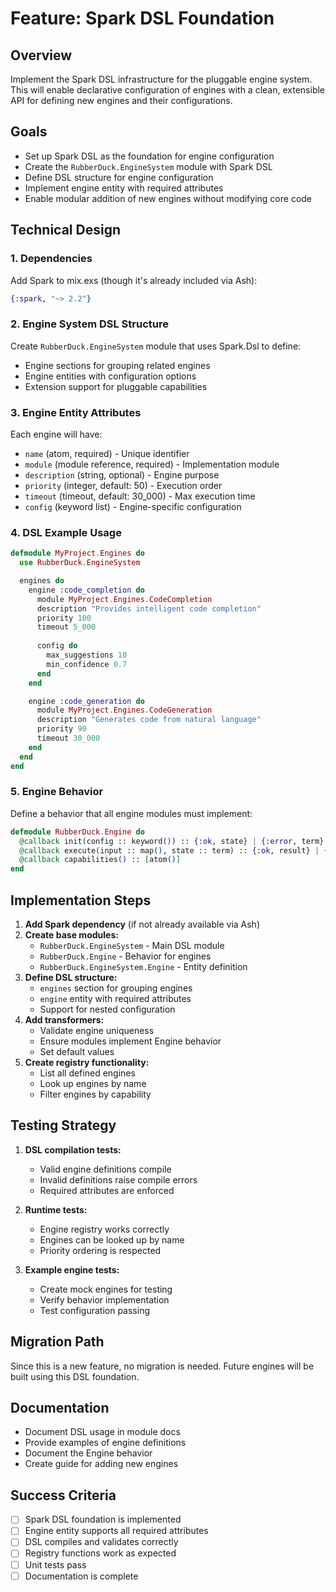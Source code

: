 # Feature: Spark DSL Foundation

## Overview
Implement the Spark DSL infrastructure for the pluggable engine system. This will enable declarative configuration of engines with a clean, extensible API for defining new engines and their configurations.

## Goals
- Set up Spark DSL as the foundation for engine configuration
- Create the `RubberDuck.EngineSystem` module with Spark DSL
- Define DSL structure for engine configuration
- Implement engine entity with required attributes
- Enable modular addition of new engines without modifying core code

## Technical Design

### 1. Dependencies
Add Spark to mix.exs (though it's already included via Ash):
```elixir
{:spark, "~> 2.2"}
```

### 2. Engine System DSL Structure
Create `RubberDuck.EngineSystem` module that uses Spark.Dsl to define:
- Engine sections for grouping related engines
- Engine entities with configuration options
- Extension support for pluggable capabilities

### 3. Engine Entity Attributes
Each engine will have:
- `name` (atom, required) - Unique identifier
- `module` (module reference, required) - Implementation module
- `description` (string, optional) - Engine purpose
- `priority` (integer, default: 50) - Execution order
- `timeout` (timeout, default: 30_000) - Max execution time
- `config` (keyword list) - Engine-specific configuration

### 4. DSL Example Usage
```elixir
defmodule MyProject.Engines do
  use RubberDuck.EngineSystem

  engines do
    engine :code_completion do
      module MyProject.Engines.CodeCompletion
      description "Provides intelligent code completion"
      priority 100
      timeout 5_000
      
      config do
        max_suggestions 10
        min_confidence 0.7
      end
    end

    engine :code_generation do
      module MyProject.Engines.CodeGeneration
      description "Generates code from natural language"
      priority 90
      timeout 30_000
    end
  end
end
```

### 5. Engine Behavior
Define a behavior that all engine modules must implement:
```elixir
defmodule RubberDuck.Engine do
  @callback init(config :: keyword()) :: {:ok, state} | {:error, term}
  @callback execute(input :: map(), state :: term) :: {:ok, result} | {:error, reason}
  @callback capabilities() :: [atom()]
end
```

## Implementation Steps

1. **Add Spark dependency** (if not already available via Ash)
2. **Create base modules:**
   - `RubberDuck.EngineSystem` - Main DSL module
   - `RubberDuck.Engine` - Behavior for engines
   - `RubberDuck.EngineSystem.Engine` - Entity definition
3. **Define DSL structure:**
   - `engines` section for grouping engines
   - `engine` entity with required attributes
   - Support for nested configuration
4. **Add transformers:**
   - Validate engine uniqueness
   - Ensure modules implement Engine behavior
   - Set default values
5. **Create registry functionality:**
   - List all defined engines
   - Look up engines by name
   - Filter engines by capability

## Testing Strategy

1. **DSL compilation tests:**
   - Valid engine definitions compile
   - Invalid definitions raise compile errors
   - Required attributes are enforced

2. **Runtime tests:**
   - Engine registry works correctly
   - Engines can be looked up by name
   - Priority ordering is respected

3. **Example engine tests:**
   - Create mock engines for testing
   - Verify behavior implementation
   - Test configuration passing

## Migration Path
Since this is a new feature, no migration is needed. Future engines will be built using this DSL foundation.

## Documentation
- Document DSL usage in module docs
- Provide examples of engine definitions
- Document the Engine behavior
- Create guide for adding new engines

## Success Criteria
- [ ] Spark DSL foundation is implemented
- [ ] Engine entity supports all required attributes
- [ ] DSL compiles and validates correctly
- [ ] Registry functions work as expected
- [ ] Unit tests pass
- [ ] Documentation is complete